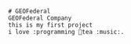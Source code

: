     # GEOFederal
    GEOFederal Company
    this is my first project 
    i love :programming 🍵tea :music:.
